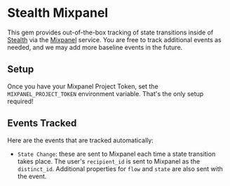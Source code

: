 # Stealth Mixpanel

This gem provides out-of-the-box tracking of state transitions inside of [Stealth](https://github.com/hellostealth/stealth) via the [Mixpanel](https://mixpanel.com) service. You are free to track additional events as needed, and we may add more baseline events in the future.

## Setup

Once you have your Mixpanel Project Token, set the `MIXPANEL_PROJECT_TOKEN` environment variable. That's the only setup required!

## Events Tracked

Here are the events that are tracked automatically:

* `State Change`: these are sent to Mixpanel each time a state transition takes place. The user's `recipient_id` is sent to Mixpanel as the `distinct_id`. Additional properties for `flow` and `state` are also sent with the event.
